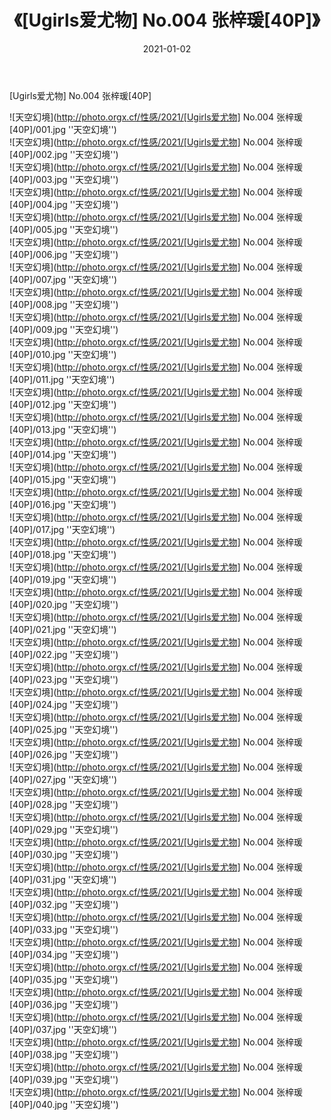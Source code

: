 ﻿---
layout: post
title:  《[Ugirls爱尤物] No.004 张梓瑗[40P]》
date:   2021-01-02
image: http://photo.orgx.cf/性感/2021/[Ugirls爱尤物] No.004 张梓瑗[40P]/000.jpg
categories: [美女, 性感, 泳衣]
---

[Ugirls爱尤物] No.004 张梓瑗[40P]



![天空幻境](http://photo.orgx.cf/性感/2021/[Ugirls爱尤物] No.004 张梓瑗[40P]/001.jpg ''天空幻境'') <br>
![天空幻境](http://photo.orgx.cf/性感/2021/[Ugirls爱尤物] No.004 张梓瑗[40P]/002.jpg ''天空幻境'') <br>
![天空幻境](http://photo.orgx.cf/性感/2021/[Ugirls爱尤物] No.004 张梓瑗[40P]/003.jpg ''天空幻境'') <br>
![天空幻境](http://photo.orgx.cf/性感/2021/[Ugirls爱尤物] No.004 张梓瑗[40P]/004.jpg ''天空幻境'') <br>
![天空幻境](http://photo.orgx.cf/性感/2021/[Ugirls爱尤物] No.004 张梓瑗[40P]/005.jpg ''天空幻境'') <br>
![天空幻境](http://photo.orgx.cf/性感/2021/[Ugirls爱尤物] No.004 张梓瑗[40P]/006.jpg ''天空幻境'') <br>
![天空幻境](http://photo.orgx.cf/性感/2021/[Ugirls爱尤物] No.004 张梓瑗[40P]/007.jpg ''天空幻境'') <br>
![天空幻境](http://photo.orgx.cf/性感/2021/[Ugirls爱尤物] No.004 张梓瑗[40P]/008.jpg ''天空幻境'') <br>
![天空幻境](http://photo.orgx.cf/性感/2021/[Ugirls爱尤物] No.004 张梓瑗[40P]/009.jpg ''天空幻境'') <br>
![天空幻境](http://photo.orgx.cf/性感/2021/[Ugirls爱尤物] No.004 张梓瑗[40P]/010.jpg ''天空幻境'') <br>
![天空幻境](http://photo.orgx.cf/性感/2021/[Ugirls爱尤物] No.004 张梓瑗[40P]/011.jpg ''天空幻境'') <br>
![天空幻境](http://photo.orgx.cf/性感/2021/[Ugirls爱尤物] No.004 张梓瑗[40P]/012.jpg ''天空幻境'') <br>
![天空幻境](http://photo.orgx.cf/性感/2021/[Ugirls爱尤物] No.004 张梓瑗[40P]/013.jpg ''天空幻境'') <br>
![天空幻境](http://photo.orgx.cf/性感/2021/[Ugirls爱尤物] No.004 张梓瑗[40P]/014.jpg ''天空幻境'') <br>
![天空幻境](http://photo.orgx.cf/性感/2021/[Ugirls爱尤物] No.004 张梓瑗[40P]/015.jpg ''天空幻境'') <br>
![天空幻境](http://photo.orgx.cf/性感/2021/[Ugirls爱尤物] No.004 张梓瑗[40P]/016.jpg ''天空幻境'') <br>
![天空幻境](http://photo.orgx.cf/性感/2021/[Ugirls爱尤物] No.004 张梓瑗[40P]/017.jpg ''天空幻境'') <br>
![天空幻境](http://photo.orgx.cf/性感/2021/[Ugirls爱尤物] No.004 张梓瑗[40P]/018.jpg ''天空幻境'') <br>
![天空幻境](http://photo.orgx.cf/性感/2021/[Ugirls爱尤物] No.004 张梓瑗[40P]/019.jpg ''天空幻境'') <br>
![天空幻境](http://photo.orgx.cf/性感/2021/[Ugirls爱尤物] No.004 张梓瑗[40P]/020.jpg ''天空幻境'') <br>
![天空幻境](http://photo.orgx.cf/性感/2021/[Ugirls爱尤物] No.004 张梓瑗[40P]/021.jpg ''天空幻境'') <br>
![天空幻境](http://photo.orgx.cf/性感/2021/[Ugirls爱尤物] No.004 张梓瑗[40P]/022.jpg ''天空幻境'') <br>
![天空幻境](http://photo.orgx.cf/性感/2021/[Ugirls爱尤物] No.004 张梓瑗[40P]/023.jpg ''天空幻境'') <br>
![天空幻境](http://photo.orgx.cf/性感/2021/[Ugirls爱尤物] No.004 张梓瑗[40P]/024.jpg ''天空幻境'') <br>
![天空幻境](http://photo.orgx.cf/性感/2021/[Ugirls爱尤物] No.004 张梓瑗[40P]/025.jpg ''天空幻境'') <br>
![天空幻境](http://photo.orgx.cf/性感/2021/[Ugirls爱尤物] No.004 张梓瑗[40P]/026.jpg ''天空幻境'') <br>
![天空幻境](http://photo.orgx.cf/性感/2021/[Ugirls爱尤物] No.004 张梓瑗[40P]/027.jpg ''天空幻境'') <br>
![天空幻境](http://photo.orgx.cf/性感/2021/[Ugirls爱尤物] No.004 张梓瑗[40P]/028.jpg ''天空幻境'') <br>
![天空幻境](http://photo.orgx.cf/性感/2021/[Ugirls爱尤物] No.004 张梓瑗[40P]/029.jpg ''天空幻境'') <br>
![天空幻境](http://photo.orgx.cf/性感/2021/[Ugirls爱尤物] No.004 张梓瑗[40P]/030.jpg ''天空幻境'') <br>
![天空幻境](http://photo.orgx.cf/性感/2021/[Ugirls爱尤物] No.004 张梓瑗[40P]/031.jpg ''天空幻境'') <br>
![天空幻境](http://photo.orgx.cf/性感/2021/[Ugirls爱尤物] No.004 张梓瑗[40P]/032.jpg ''天空幻境'') <br>
![天空幻境](http://photo.orgx.cf/性感/2021/[Ugirls爱尤物] No.004 张梓瑗[40P]/033.jpg ''天空幻境'') <br>
![天空幻境](http://photo.orgx.cf/性感/2021/[Ugirls爱尤物] No.004 张梓瑗[40P]/034.jpg ''天空幻境'') <br>
![天空幻境](http://photo.orgx.cf/性感/2021/[Ugirls爱尤物] No.004 张梓瑗[40P]/035.jpg ''天空幻境'') <br>
![天空幻境](http://photo.orgx.cf/性感/2021/[Ugirls爱尤物] No.004 张梓瑗[40P]/036.jpg ''天空幻境'') <br>
![天空幻境](http://photo.orgx.cf/性感/2021/[Ugirls爱尤物] No.004 张梓瑗[40P]/037.jpg ''天空幻境'') <br>
![天空幻境](http://photo.orgx.cf/性感/2021/[Ugirls爱尤物] No.004 张梓瑗[40P]/038.jpg ''天空幻境'') <br>
![天空幻境](http://photo.orgx.cf/性感/2021/[Ugirls爱尤物] No.004 张梓瑗[40P]/039.jpg ''天空幻境'') <br>
![天空幻境](http://photo.orgx.cf/性感/2021/[Ugirls爱尤物] No.004 张梓瑗[40P]/040.jpg ''天空幻境'') <br>